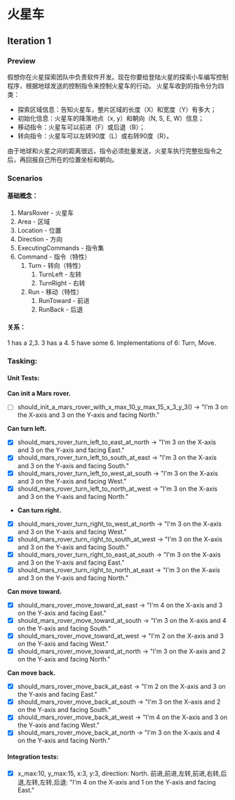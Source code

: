 # 火星车

## Iteration 1

### Preview

假想你在火星探索团队中负责软件开发。现在你要给登陆火星的探索小车编写控制程序，根据地球发送的控制指令来控制火星车的行动。 火星车收到的指令分为四类：

- 探索区域信息：告知火星车，整片区域的长度（X）和宽度（Y）有多大；
- 初始化信息：火星车的降落地点（x, y）和朝向（N, S, E, W）信息；
- 移动指令：火星车可以前进（F）或后退（B）；
- 转向指令：火星车可以左转90度（L）或右转90度（R）。

由于地球和火星之间的距离很远，指令必须批量发送，火星车执行完整批指令之后，再回报自己所在的位置坐标和朝向。

### Scenarios

#### 基础概念：

1. MarsRover - 火星车
2. Area - 区域
3. Location - 位置
4. Direction - 方向
5. ExecutingCommands - 指令集
6. Command - 指令（特性）
    1. Turn - 转向（特性）
        1. TurnLeft - 左转
        2. TurnRight - 右转
    2. Run - 移动（特性）
        1. RunToward - 前进
        2. RunBack - 后退

#### 关系：

1 has a 2,3. 3 has a 4. 5 have some 6. Implementations of 6: Turn, Move.

### Tasking:

#### Unit Tests:

**Can init a Mars rover.**

- [ ] should_init_a_mars_rover_with_x_max_10_y_max_15_x_3_y_3() -> "I'm 3 on the X-axis and 3 on the Y-axis and facing
  North."

**Can turn left.**

- [x] should_mars_rover_turn_left_to_east_at_north -> "I'm 3 on the X-axis and 3 on the Y-axis and facing East."
- [x] should_mars_rover_turn_left_to_south_at_east -> "I'm 3 on the X-axis and 3 on the Y-axis and facing South."
- [x] should_mars_rover_turn_left_to_west_at_south -> "I'm 3 on the X-axis and 3 on the Y-axis and facing West."
- [x] should_mars_rover_turn_left_to_north_at_west -> "I'm 3 on the X-axis and 3 on the Y-axis and facing North."

- **Can turn right.**
- [x] should_mars_rover_turn_right_to_west_at_north -> "I'm 3 on the X-axis and 3 on the Y-axis and facing West."
- [x] should_mars_rover_turn_right_to_south_at_west -> "I'm 3 on the X-axis and 3 on the Y-axis and facing South."
- [x] should_mars_rover_turn_right_to_east_at_south -> "I'm 3 on the X-axis and 3 on the Y-axis and facing East."
- [x] should_mars_rover_turn_right_to_north_at_east -> "I'm 3 on the X-axis and 3 on the Y-axis and facing North."

**Can move toward.**

- [x] should_mars_rover_move_toward_at_east -> "I'm 4 on the X-axis and 3 on the Y-axis and facing East."
- [x] should_mars_rover_move_toward_at_south -> "I'm 3 on the X-axis and 4 on the Y-axis and facing South."
- [x] should_mars_rover_move_toward_at_west -> "I'm 2 on the X-axis and 3 on the Y-axis and facing West."
- [x] should_mars_rover_move_toward_at_north -> "I'm 3 on the X-axis and 2 on the Y-axis and facing North."

**Can move back.**
- [x] should_mars_rover_move_back_at_east -> "I'm 2 on the X-axis and 3 on the Y-axis and facing East."
- [x] should_mars_rover_move_back_at_south -> "I'm 3 on the X-axis and 2 on the Y-axis and facing South."
- [x] should_mars_rover_move_back_at_west -> "I'm 4 on the X-axis and 3 on the Y-axis and facing West."
- [x] should_mars_rover_move_back_at_north -> "I'm 3 on the X-axis and 4 on the Y-axis and facing North."

#### Integration tests:
- [x] x_max:10, y_max:15, x:3, y:3, direction: North. 前进,前进,左转,前进,右转,后退,左转,左转,后退: "I'm 4 on the X-axis and 1 on the Y-axis and facing East."
